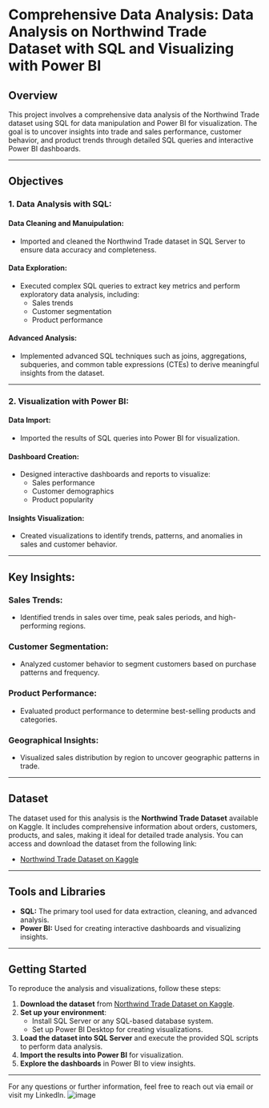 # Comprehensive Data Analysis: Data Analysis on Northwind Trade Dataset with SQL and Visualizing with Power BI

## Overview
This project involves a comprehensive data analysis of the Northwind Trade dataset using SQL for data manipulation and Power BI for visualization. The goal is to uncover insights into trade and sales performance, customer behavior, and product trends through detailed SQL queries and interactive Power BI dashboards.

---

## Objectives

### 1. Data Analysis with SQL:
#### Data Cleaning and Manuipulation:
- Imported and cleaned the Northwind Trade dataset in SQL Server to ensure data accuracy and completeness.

#### Data Exploration:
- Executed complex SQL queries to extract key metrics and perform exploratory data analysis, including:
  - Sales trends
  - Customer segmentation
  - Product performance

#### Advanced Analysis:
- Implemented advanced SQL techniques such as joins, aggregations, subqueries, and common table expressions (CTEs) to derive meaningful insights from the dataset.

---

### 2. Visualization with Power BI:
#### Data Import:
- Imported the results of SQL queries into Power BI for visualization.

#### Dashboard Creation:
- Designed interactive dashboards and reports to visualize:
  - Sales performance
  - Customer demographics
  - Product popularity

#### Insights Visualization:
- Created visualizations to identify trends, patterns, and anomalies in sales and customer behavior.

---

## Key Insights:
### Sales Trends:
- Identified trends in sales over time, peak sales periods, and high-performing regions.

### Customer Segmentation:
- Analyzed customer behavior to segment customers based on purchase patterns and frequency.

### Product Performance:
- Evaluated product performance to determine best-selling products and categories.

### Geographical Insights:
- Visualized sales distribution by region to uncover geographic patterns in trade.

---
## Dataset
The dataset used for this analysis is the **Northwind Trade Dataset** available on Kaggle. It includes comprehensive information about orders, customers, products, and sales, making it ideal for detailed trade analysis. You can access and download the dataset from the following link:

- [Northwind Trade Dataset on Kaggle](https://www.kaggle.com)

---

## Tools and Libraries
- **SQL:** The primary tool used for data extraction, cleaning, and advanced analysis.
- **Power BI:** Used for creating interactive dashboards and visualizing insights.

---

## Getting Started
To reproduce the analysis and visualizations, follow these steps:

1. **Download the dataset** from [Northwind Trade Dataset on Kaggle](https://www.kaggle.com).
2. **Set up your environment**:
   - Install SQL Server or any SQL-based database system.
   - Set up Power BI Desktop for creating visualizations.
3. **Load the dataset into SQL Server** and execute the provided SQL scripts to perform data analysis.
4. **Import the results into Power BI** for visualization.
5. **Explore the dashboards** in Power BI to view insights.
---

For any questions or further information, feel free to reach out via email or visit my LinkedIn.
![image](https://github.com/user-attachments/assets/3803be47-8a23-4ae5-9cc2-38866f7a9931)

